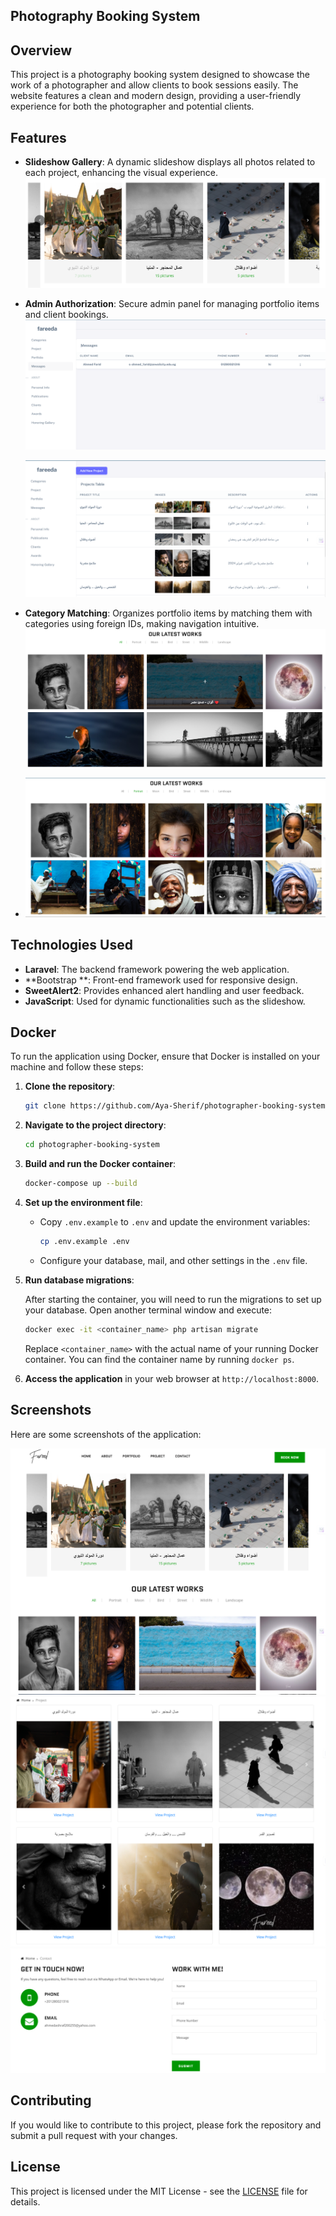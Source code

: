 ## Photography Booking System

## Overview

This project is a photography booking system designed to showcase the work of a photographer and allow clients to book sessions easily. The website features a clean and modern design, providing a user-friendly experience for both the photographer and potential clients.

## Features


- **Slideshow Gallery**: A dynamic slideshow displays all photos related to each project, enhancing the visual experience.
![Slide Show](https://github.com/Aya-Sherif/photographer-booking-system/blob/995f9df1ea1589b755ed1a2c4503670ec45a5624/ReadMePhotos/Screenshot%202024-10-04%20141525.png)


- **Admin Authorization**: Secure admin panel for managing portfolio items and client bookings.
  ![Admin Authorization Screenshot](https://github.com/Aya-Sherif/photographer-booking-system/blob/a480a9f24b3d2933ae3c730469b7d2de87c22f95/ReadMePhotos/Screenshot%202024-10-04%20142006.png)
  
  
  ![Admin Authorization Screenshot](https://github.com/Aya-Sherif/photographer-booking-system/blob/a480a9f24b3d2933ae3c730469b7d2de87c22f95/ReadMePhotos/Screenshot%202024-10-04%20141821.png)

- **Category Matching**: Organizes portfolio items by matching them with categories using foreign IDs, making navigation intuitive.
  ![Category Matching Screenshot](https://github.com/Aya-Sherif/photographer-booking-system/blob/a480a9f24b3d2933ae3c730469b7d2de87c22f95/ReadMePhotos/Screenshot%202024-10-04%20144326.png)

- ![Category Matching Screenshot](https://github.com/Aya-Sherif/photographer-booking-system/blob/a480a9f24b3d2933ae3c730469b7d2de87c22f95/ReadMePhotos/Screenshot%202024-10-04%20144519.png)

## Technologies Used

- **Laravel**: The backend framework powering the web application.
- **Bootstrap **: Front-end framework used for responsive design.
- **SweetAlert2**: Provides enhanced alert handling and user feedback.
- **JavaScript**: Used for dynamic functionalities such as the slideshow.

## Docker

To run the application using Docker, ensure that Docker is installed on your machine and follow these steps:

1. **Clone the repository**:
   
   ```bash
   git clone https://github.com/Aya-Sherif/photographer-booking-system.git
   ```

2. **Navigate to the project directory**:
   
   ```bash
   cd photographer-booking-system
   ```

3. **Build and run the Docker container**:
   
   ```bash
   docker-compose up --build
   ```
4. **Set up the environment file**:
   
   - Copy `.env.example` to `.env` and update the environment variables:
     
     ```bash
     cp .env.example .env
     ```
   
   - Configure your database, mail, and other settings in the `.env` file.
5. **Run database migrations**:
   
   After starting the container, you will need to run the migrations to set up your database. Open another terminal window and execute:
   
   ```bash
   docker exec -it <container_name> php artisan migrate
   ```
   
   Replace `<container_name>` with the actual name of your running Docker container. You can find the container name by running `docker ps`.

5. **Access the application** in your web browser at `http://localhost:8000`.

## Screenshots

Here are some screenshots of the application:

![Home Page](https://github.com/Aya-Sherif/photographer-booking-system/blob/a480a9f24b3d2933ae3c730469b7d2de87c22f95/ReadMePhotos/Ahmed-Fareed-10-04-2024_02_50_PM.png)
![Projects](https://github.com/Aya-Sherif/photographer-booking-system/blob/17fe7c81c159eb8e114c4c4dc2eb4af73cedb831/ReadMePhotos/Ahmed-Fareed-10-04-2024_02_54_PM.png)
![Contact US](https://github.com/Aya-Sherif/photographer-booking-system/blob/a480a9f24b3d2933ae3c730469b7d2de87c22f95/ReadMePhotos/Screenshot%202024-10-04%20145544.png)


## Contributing

If you would like to contribute to this project, please fork the repository and submit a pull request with your changes.

## License

This project is licensed under the MIT License - see the [LICENSE](LICENSE) file for details.
